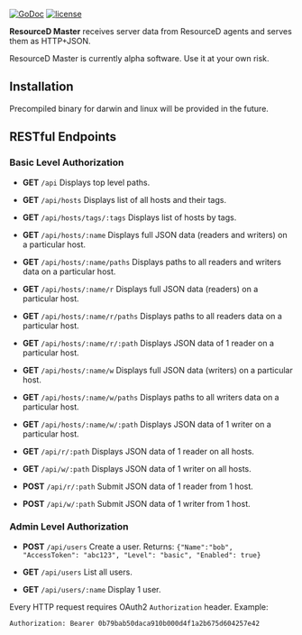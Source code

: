[![GoDoc](https://godoc.org/github.com/resourced/resourced-master?status.svg)](http://godoc.org/github.com/resourced/resourced-master) [![license](http://img.shields.io/badge/license-MIT-red.svg?style=flat)](https://raw.githubusercontent.com/resourced/resourced-master/master/LICENSE.md)

**ResourceD Master** receives server data from ResourceD agents and serves them as HTTP+JSON.

ResourceD Master is currently alpha software. Use it at your own risk.


## Installation

Precompiled binary for darwin and linux will be provided in the future.


## RESTful Endpoints

### Basic Level Authorization

* **GET** `/api` Displays top level paths.

* **GET** `/api/hosts` Displays list of all hosts and their tags.

* **GET** `/api/hosts/tags/:tags` Displays list of hosts by tags.

* **GET** `/api/hosts/:name` Displays full JSON data (readers and writers) on a particular host.

* **GET** `/api/hosts/:name/paths` Displays paths to all readers and writers data on a particular host.

* **GET** `/api/hosts/:name/r` Displays full JSON data (readers) on a particular host.

* **GET** `/api/hosts/:name/r/paths` Displays paths to all readers data on a particular host.

* **GET** `/api/hosts/:name/r/:path` Displays JSON data of 1 reader on a particular host.

* **GET** `/api/hosts/:name/w` Displays full JSON data (writers) on a particular host.

* **GET** `/api/hosts/:name/w/paths` Displays paths to all writers data on a particular host.

* **GET** `/api/hosts/:name/w/:path` Displays JSON data of 1 writer on a particular host.

* **GET** `/api/r/:path` Displays JSON data of 1 reader on all hosts.

* **GET** `/api/w/:path` Displays JSON data of 1 writer on all hosts.

* **POST** `/api/r/:path` Submit JSON data of 1 reader from 1 host.

* **POST** `/api/w/:path` Submit JSON data of 1 writer from 1 host.


### Admin Level Authorization

* **POST** `/api/users` Create a user. Returns: `{"Name":"bob", "AccessToken": "abc123", "Level": "basic", "Enabled": true}`

* **GET** `/api/users` List all users.

* **GET** `/api/users/:name` Display 1 user.


Every HTTP request requires OAuth2 `Authorization` header. Example:
```
Authorization: Bearer 0b79bab50daca910b000d4f1a2b675d604257e42
```